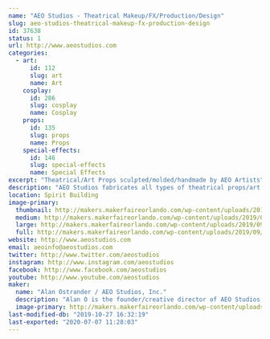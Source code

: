 ```yaml
---
name: "AEO Studios - Theatrical Makeup/FX/Production/Design"
slug: aeo-studios-theatrical-makeup-fx-production-design
id: 37638
status: 1
url: http://www.aeostudios.com
categories:
  - art:
      id: 112
      slug: art
      name: Art
    cosplay:
      id: 286
      slug: cosplay
      name: Cosplay
    props:
      id: 135
      slug: props
      name: Props
    special-effects:
      id: 146
      slug: special-effects
      name: Special Effects
excerpt: "Theatrical/Art Props sculpted/molded/handmade by AEO Artists"
description: "AEO Studios fabricates all types of theatrical props/art pieces/masks/lifecasts/costume accessories and more using a wide variety of molding materials and techniques.  Our work has been featured on-stage and in film/tv productions around the world.  We will have many unique prop pieces for sale, as well as different molds and materials used to make them to show the process."
location: Spirit Building
image-primary:
  thumbnail: http://makers.makerfaireorlando.com/wp-content/uploads/2019/09/hot-hands-1logo-150x150.jpg
  medium: http://makers.makerfaireorlando.com/wp-content/uploads/2019/09/hot-hands-1logo-298x300.jpg
  large: http://makers.makerfaireorlando.com/wp-content/uploads/2019/09/hot-hands-1logo.jpg
  full: http://makers.makerfaireorlando.com/wp-content/uploads/2019/09/hot-hands-1logo.jpg
website: http://www.aeostudios.com
email: aeoinfo@aeostudios.com
twitter: http://www.twitter.com/aeostudios
instagram: http://www.instagram.com/aeostudios
facebook: http://www.facebook.com/aeostudios
youtube: http://www.youtube.com/aeostudios
maker:
  name: "Alan Ostrander / AEO Studios, Inc."
  description: "Alan O is the founder/creative director of AEO Studios, Inc.  AEO is a Theatrical Makeup/Special FX/Prop & Production Company located in Orlando for 23+years.  With a retail showroom & production center in E Orlando, AEO fabricates all types of custom props/set pieces/costume accessories and more using a wide range of molding materials and methods."
  image-primary: http://makers.makerfaireorlando.com/wp-content/uploads/2019/09/logo-small-digital.jpg
last-modified-db: "2019-10-27 16:32:19"
last-exported: "2020-07-07 11:28:03"
---
```

